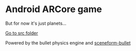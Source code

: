 # Android ARCore game
But for now it's just planets...

[Go to src folder](app/src/main/java/com/example/arplanetdemo)

Powered by the bullet physics engine and [sceneform-bullet](https://github.com/mahmoudgalal/SceneForm-Bullet)
